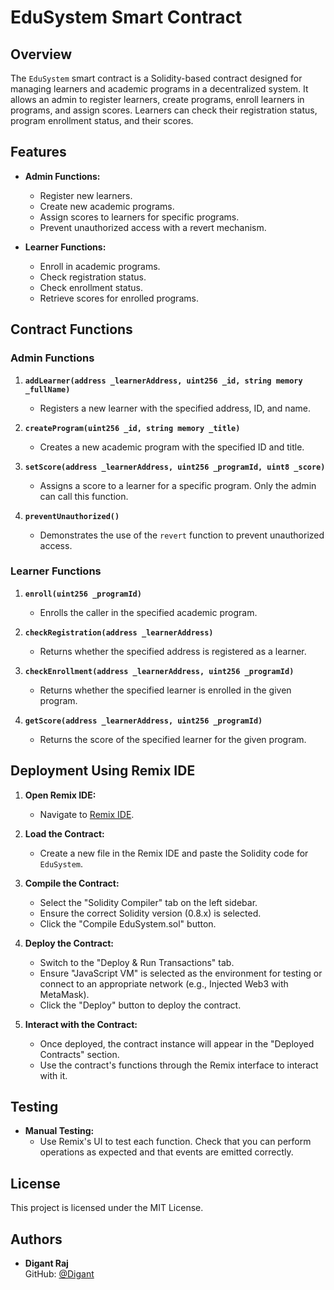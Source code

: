 # EduSystem Smart Contract

## Overview

The `EduSystem` smart contract is a Solidity-based contract designed for managing learners and academic programs in a decentralized system. It allows an admin to register learners, create programs, enroll learners in programs, and assign scores. Learners can check their registration status, program enrollment status, and their scores.

## Features

- **Admin Functions:**
  - Register new learners.
  - Create new academic programs.
  - Assign scores to learners for specific programs.
  - Prevent unauthorized access with a revert mechanism.

- **Learner Functions:**
  - Enroll in academic programs.
  - Check registration status.
  - Check enrollment status.
  - Retrieve scores for enrolled programs.

## Contract Functions

### Admin Functions

1. **`addLearner(address _learnerAddress, uint256 _id, string memory _fullName)`**
   - Registers a new learner with the specified address, ID, and name.

2. **`createProgram(uint256 _id, string memory _title)`**
   - Creates a new academic program with the specified ID and title.

3. **`setScore(address _learnerAddress, uint256 _programId, uint8 _score)`**
   - Assigns a score to a learner for a specific program. Only the admin can call this function.

4. **`preventUnauthorized()`**
   - Demonstrates the use of the `revert` function to prevent unauthorized access.

### Learner Functions

1. **`enroll(uint256 _programId)`**
   - Enrolls the caller in the specified academic program.

2. **`checkRegistration(address _learnerAddress)`**
   - Returns whether the specified address is registered as a learner.

3. **`checkEnrollment(address _learnerAddress, uint256 _programId)`**
   - Returns whether the specified learner is enrolled in the given program.

4. **`getScore(address _learnerAddress, uint256 _programId)`**
   - Returns the score of the specified learner for the given program.

## Deployment Using Remix IDE

1. **Open Remix IDE:**
   - Navigate to [Remix IDE](https://remix.ethereum.org/).

2. **Load the Contract:**
   - Create a new file in the Remix IDE and paste the Solidity code for `EduSystem`.

3. **Compile the Contract:**
   - Select the "Solidity Compiler" tab on the left sidebar.
   - Ensure the correct Solidity version (0.8.x) is selected.
   - Click the "Compile EduSystem.sol" button.

4. **Deploy the Contract:**
   - Switch to the "Deploy & Run Transactions" tab.
   - Ensure "JavaScript VM" is selected as the environment for testing or connect to an appropriate network (e.g., Injected Web3 with MetaMask).
   - Click the "Deploy" button to deploy the contract.

5. **Interact with the Contract:**
   - Once deployed, the contract instance will appear in the "Deployed Contracts" section.
   - Use the contract's functions through the Remix interface to interact with it.

## Testing

- **Manual Testing:**
  - Use Remix's UI to test each function. Check that you can perform operations as expected and that events are emitted correctly.

## License

This project is licensed under the MIT License.

## Authors

- **Digant Raj**  
  GitHub: [@Digant](https://github.com/Digantraj)

